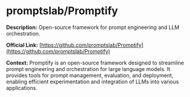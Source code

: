 # promptslab/Promptify

**Description:** Open-source framework for prompt engineering and LLM orchestration.

**Official Link:** [https://github.com/promptslab/Promptify](https://github.com/promptslab/Promptify)

**Context:**
Promptify is an open-source framework designed to streamline prompt engineering and orchestration for large language models. It provides tools for prompt management, evaluation, and deployment, enabling efficient experimentation and integration of LLMs into various applications. 